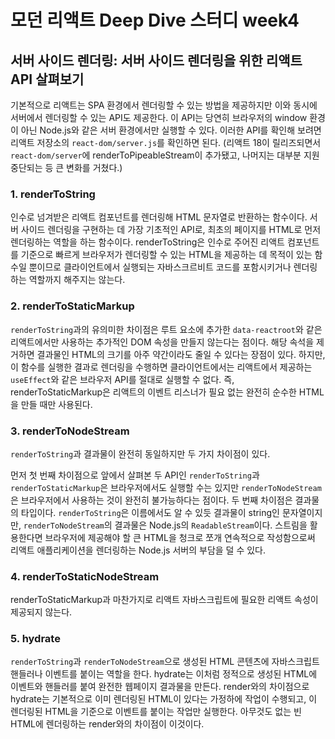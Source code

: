 # 모던 리액트 Deep Dive 스터디 week4

## 서버 사이드 렌더링: 서버 사이드 렌더링을 위한 리액트 API 살펴보기

기본적으로 리액트는 SPA 환경에서 렌더링할 수 있는 방법을 제공하지만 이와 동시에 서버에서 렌더링할 수 있는 API도 제공한다. 이 API는 당연히 브라우저의 window 환경이 아닌 Node.js와 같은 서버 환경에서만 실행할 수 있다. 이러한 API를 확인해 보려면 리액트 저장소의 `react-dom/server.js`를 확인하면 된다.
(리액트 18이 릴리즈되면서 `react-dom/server`에 renderToPipeableStream이 추가됐고, 나머지는 대부분 지원 중단되는 등 큰 변화를 거쳤다.)

### 1. renderToString

인수로 넘겨받은 리액트 컴포넌트를 렌더링해 HTML 문자열로 반환하는 함수이다. 서버 사이드 렌더링을 구현하는 데 가장 기초적인 API로, 최초의 페이지를 HTML로 먼저 렌더링하는 역할을 하는 함수이다. renderToString은 인수로 주어진 리액트 컴포넌트를 기준으로 빠르게 브라우저가 렌더링할 수 있는 HTML을 제공하는 데 목적이 있는 함수일 뿐이므로 클라이언트에서 실행되는 자바스크르비트 코드를 포함시키거나 렌더링하는 역할까지 해주지는 않는다.

### 2. renderToStaticMarkup

`renderToString`과의 유의미한 차이점은 루트 요소에 추가한 `data-reactroot`와 같은 리액트에서만 사용하는 추가적인 DOM 속성을 만들지 않는다는 점이다. 해당 속석을 제거하면 결과물인 HTML의 크기를 아주 약간이라도 줄일 수 있다는 장점이 있다. 하지만, 이 함수를 실행한 결과로 렌더링을 수행하면 클라이언트에서는 리액트에서 제공하는 `useEffect`와 같은 브라우저 API를 절대로 실행할 수 없다. 즉, renderToStaticMarkup은 리액트의 이벤트 리스너가 필요 없는 완전히 순수한 HTML을 만들 때만 사용된다.

### 3. renderToNodeStream

`renderToString`과 결과물이 완전히 동일하지만 두 가지 차이점이 있다.

먼저 첫 번째 차이점으로 앞에서 살펴본 두 API인 `renderToString`과 `renderToStaticMarkup`은 브라우저에서도 실행할 수는 있지만 `renderToNodeStream`은 브라우저에서 사용하는 것이 완전히 불가능하다는 점이다. 두 번째 차이점은 결과물의 타입이다. `renderToString`은 이름에서도 알 수 있듯 결과물이 string인 문자열이지만, `renderToNodeStream`의 결과물은 Node.js의 `ReadableStream`이다. 스트림을 활용한다면 브라우저에 제공해야 할 큰 HTML을 청크로 쪼개 연속적으로 작성함으로써 리액트 애플리케이션을 렌더링하는 Node.js 서버의 부담을 덜 수 있다.

### 4. renderToStaticNodeStream

renderToStaticMarkup과 마찬가지로 리액트 자바스크립트에 필요한 리액트 속성이 제공되지 않는다.

### 5. hydrate

`renderToString`과 `renderToNodeStream`으로 생성된 HTML 콘텐츠에 자바스크립트 핸들러나 이벤트를 붙이는 역할을 한다. hydrate는 이처럼 정적으로 생성된 HTML에 이벤트와 핸들러를 붙여 완전한 웹페이지 결과물을 만든다. render와의 차이점으로 hydrate는 기본적으로 이미 렌더링된 HTML이 있다는 가정하에 작업이 수행되고, 이 렌더링된 HTML을 기준으로 이벤트를 붙이는 작업만 실행한다. 아무것도 없는 빈 HTML에 렌더링하는 render와의 차이점이 이것이다.

<!-- ### 6. SSR 예제

#### 1) index.tsx -->
